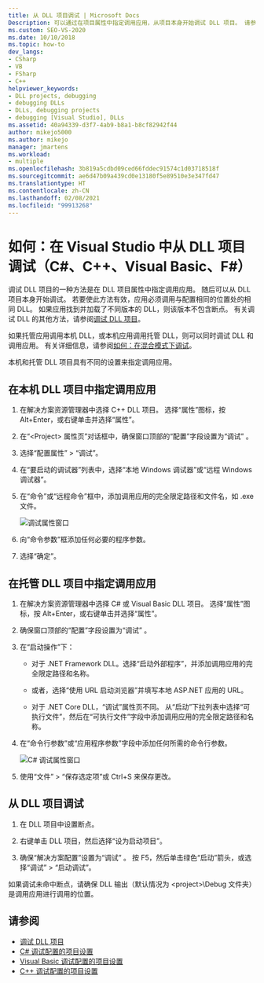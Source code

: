 ```yaml
---
title: 从 DLL 项目调试 | Microsoft Docs
Description: 可以通过在项目属性中指定调用应用，从项目本身开始调试 DLL 项目。 请参阅本文以获取详细信息。
ms.custom: SEO-VS-2020
ms.date: 10/10/2018
ms.topic: how-to
dev_langs:
- CSharp
- VB
- FSharp
- C++
helpviewer_keywords:
- DLL projects, debugging
- debugging DLLs
- DLLs, debugging projects
- debugging [Visual Studio], DLLs
ms.assetid: 40a94339-d3f7-4ab9-b8a1-b8cf82942f44
author: mikejo5000
ms.author: mikejo
manager: jmartens
ms.workload:
- multiple
ms.openlocfilehash: 3b819a5cdbd09ced66fddec91574c1d03718518f
ms.sourcegitcommit: ae6d47b09a439cd0e13180f5e89510e3e347fd47
ms.translationtype: HT
ms.contentlocale: zh-CN
ms.lasthandoff: 02/08/2021
ms.locfileid: "99913268"
---
```

# <a name="how-to-debug-from-a-dll-project-in-visual-studio-c-c-visual-basic-f"></a>如何：在 Visual Studio 中从 DLL 项目调试（C#、C++、Visual Basic、F#）

调试 DLL 项目的一种方法是在 DLL 项目属性中指定调用应用。 随后可以从 DLL 项目本身开始调试。 若要使此方法有效，应用必须调用与配置相同的位置处的相同 DLL。 如果应用找到并加载了不同版本的 DLL，则该版本不包含断点。 有关调试 DLL 的其他方法，请参阅[调试 DLL 项目](../debugger/debugging-dll-projects.md)。

如果托管应用调用本机 DLL，或本机应用调用托管 DLL，则可以同时调试 DLL 和调用应用。 有关详细信息，请参阅[如何：在混合模式下调试](../debugger/how-to-debug-in-mixed-mode.md)。

本机和托管 DLL 项目具有不同的设置来指定调用应用。

## <a name="specify-a-calling-app-in-a-native-dll-project"></a>在本机 DLL 项目中指定调用应用

1. 在解决方案资源管理器中选择 C++ DLL 项目。 选择“属性”图标，按 Alt+Enter，或右键单击并选择“属性”。

1. 在“\<Project> 属性页”对话框中，确保窗口顶部的“配置”字段设置为“调试”  。

1. 选择“配置属性” > “调试”。

1. 在“要启动的调试器”列表中，选择“本地 Windows 调试器”或“远程 Windows 调试器”。

1. 在“命令”或“远程命令”框中，添加调用应用的完全限定路径和文件名，如 .exe 文件。

   ![调试属性窗口](../debugger/media/dbg-debugging-properties-dll.png "调试属性窗口")

1. 向“命令参数”框添加任何必要的程序参数。

1. 选择“确定”。

## <a name="specify-a-calling-app-in-a-managed-dll-project"></a>在托管 DLL 项目中指定调用应用

1. 在解决方案资源管理器中选择 C# 或 Visual Basic DLL 项目。 选择“属性”图标，按 Alt+Enter，或右键单击并选择“属性”。

1. 确保窗口顶部的“配置”字段设置为“调试” 。

1. 在“启动操作”下：

   - 对于 .NET Framework DLL。选择“启动外部程序”，并添加调用应用的完全限定路径和名称。

   - 或者，选择“使用 URL 启动浏览器”并填写本地 ASP.NET 应用的 URL。

   - 对于 .NET Core DLL，“调试”属性页不同。 从“启动”下拉列表中选择“可执行文件”，然后在“可执行文件”字段中添加调用应用的完全限定路径和名称。

1. 在“命令行参数”或“应用程序参数”字段中添加任何所需的命令行参数。

   ![C# 调试属性窗口](../debugger/media/dbg-debugging-properties-dll-csharp.png "C# 调试属性窗口")

1. 使用“文件” > “保存选定项”或 Ctrl+S 来保存更改。

## <a name="debug-from-the-dll-project"></a>从 DLL 项目调试

1. 在 DLL 项目中设置断点。

1. 右键单击 DLL 项目，然后选择“设为启动项目”。

1. 确保“解决方案配置”设置为“调试” 。 按 F5，然后单击绿色“启动”箭头，或选择“调试” > “启动调试”。

如果调试未命中断点，请确保 DLL 输出（默认情况为 \<project>\Debug 文件夹）是调用应用进行调用的位置。

## <a name="see-also"></a>请参阅
- [调试 DLL 项目](../debugger/debugging-dll-projects.md)
- [C# 调试配置的项目设置](../debugger/project-settings-for-csharp-debug-configurations.md)
- [Visual Basic 调试配置的项目设置](../debugger/project-settings-for-a-visual-basic-debug-configuration.md)
- [C++ 调试配置的项目设置](../debugger/project-settings-for-a-cpp-debug-configuration.md)